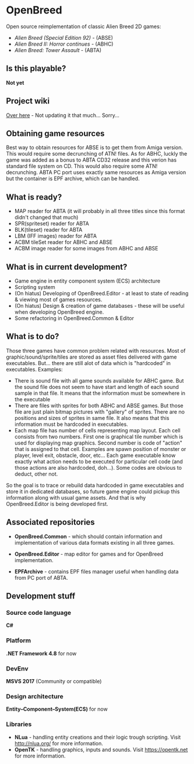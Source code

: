 # OpenBreed
Open source reimplementation of classic Alien Breed 2D games:
 - *Alien Breed (Special Edition 92)* - (ABSE)
 - *Alien Breed II: Horror continues* - (ABHC)
 - *Alien Breed: Tower Assault* - (ABTA)

## Is this playable? 
 **Not yet**

## Project wiki
[Over here](https://github.com/mrpetro/OpenBreed/wiki) - Not updating it that much... Sorry...
 
## Obtaining game resources
 
Best way to obtain resources for ABSE is to get them from Amiga version. This would require some decrunching of ATN! files.
As for ABHC, luckly the game was added as a bonus to ABTA CD32 release and this verion has standard file system on CD.  This would also require some ATN! decrunching.
ABTA PC port uses exactly same resources as Amiga version but the container is EPF archive, which can be handled.

## What is ready? 

* MAP reader for ABTA (it will probably in all three titles since this format didn't changed that much)
* SPR(spriteset) reader for ABTA
* BLK(tileset) reader for ABTA
* LBM (IFF images) reader for ABTA
* ACBM tileSet reader for ABHC and ABSE
* ACBM image reader for some images from ABHC and ABSE

## What is in current development? 
* Game engine in entity component system (ECS) architecture
* Scripting system
* (On hiatus) Developing of OpenBreed.Editor - at least to state of reading & viewing most of games resources.
* (On hiatus) Design & creation of game databases - these will be useful when developing OpenBreed engine. 
* Some refactoring in OpenBreed.Common & Editor

## What is to do? 

Those three games have common problem related with resources. Most of graphic/sound/sprite/tiles are stored as asset files delivered with game executables. But... there are still alot of data which is "hardcoded" in executables.
Examples:
* There is sound file with all game sounds available for ABHC game. But the sound file does not seem to have start and length of each sound sample in that file. It means that the information must be somewhere in the executable
* There are files with sprites for both ABHC and ABSE games. But those file are just plain bitmap pictures with "gallery" of sprites. There are no positions and sizes of sprites in same file. It also means that this information must be hardcoded in executables.
* Each map file has number of cells representing map layout. Each cell consists from two numbers. First one is graphical tile number which is used for displaying map graphics. Second number is code of "action" that is assigned to that cell. Examples are spawn position of monster or player, level exit, obstacle, door, etc... Each game executable know exactly what action needs to be executed for particular cell code (and those actions are also hardcoded, doh...). Some codes are obvious to deduct, other not.

So the goal is to trace or rebuild data hardcoded in game executables and store it in dedicated databases, so future game engine could pickup this information along with usual game assets. And that is why OpenBreed.Editor is being developed first.

## Associated repositories
* **OpenBreed.Common** - which should contain information and implementation of various data formats existing in all three games.

* **OpenBreed.Editor** - map editor for games and for OpenBreed implementation.

* **EPFArchive** - contains EPF files manager useful when handling data from PC port of ABTA.

## Development stuff

### Source code language
**C#**

### Platform
**.NET Framework 4.8** for now

### DevEnv
**MSVS 2017** (Community or compatible)

### Design architecture
**Entity–Component–System(ECS)** for now

### Libraries
* **NLua** - handling entity creations and their logic trough scripting. Visit http://nlua.org/ for more information.
* **OpenTK** - handling graphics, inputs and sounds. Visit https://opentk.net for more information.
